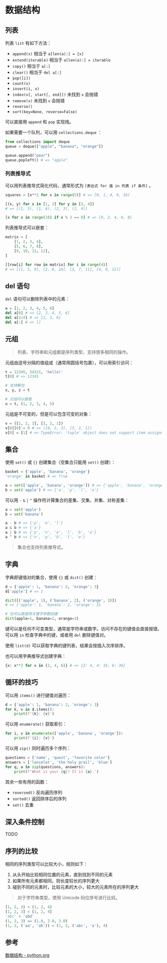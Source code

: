# 数据结构

## 列表

列表 `list` 有如下方法：

-   `append(x)` 相当于 `a[len(a):] = [x]`
-   `extend(iterable)` 相当于 `a[len(a):] = iterable`
-   `copy()` 相当于 `a[:]`
-   `clear()` 相当于 `del a[:]`
-   `pop([i])`
-   `count(x)`
-   `insert(i, x)`
-   `index(x[, start[, end]])` 未找到 `x` 会抛错
-   `remove(x)` 未找到 `x` 会抛错
-   `reverse()`
-   `sort(key=None, reverse=False)`

可以直接用 `append` 和 `pop` 实现栈。

如果需要一个队列，可以用 `collections.deque` ：

```python
from collections import deque
queue = deque(["apple", "banana", "orange"])

queue.append("pear")
queue.popleft() # => "apple"
```

### 列表推导式

可以用列表推导式简化代码，通常形式为 `[表达式 for 值 in 列表 if 条件]` 。

```python
squares = [x**2 for x in range(5)] # => [0, 1, 4, 9, 16]

[(x, y) for x in [1, 2] for y in [3, 4]]
# => [(1, 3), (1, 4), (2, 3), (2, 4)]

[x for x in range(10) if x % 2 == 0] # => [0, 2, 4, 6, 8]
```

列表推导式可以嵌套：

```python
matrix = [
    [1, 2, 3, 4],
    [5, 6, 7, 8],
    [9, 10, 11, 12],
]

[[row[i] for row in matrix] for i in range(4)]
# => [[1, 5, 9], [2, 6, 10], [3, 7, 11], [4, 8, 12]]
```

## del 语句

`del` 语句可以删除列表中的元素：

```python
a = [1, 2, 3, 4, 5, 6]
del a[0] # => [2, 3, 4, 5, 6]
del a[2:4] # => [2, 3, 6]
del a[:] # => []
```

## 元组

> 列表、字符串和元组都是序列类型，支持很多相同的操作。

元组由逗号分隔的值组成（通常用圆括号包裹），可以用索引访问：

```python
t = 12345, 54321, 'hello!'
t[0] # => 12345

# 支持解包
x, y, z = t

# 元组可以嵌套
u = t, (1, 2, 3, 4, 5)
```

元组是不可变的，但是可以包含可变的对象：

```python
v = ([1, 2, 3], [3, 2, 1])
v[0][0] = 0 # => ([0, 2, 3], [3, 2, 1])
v[0] = [1] # => TypeError: 'tuple' object does not support item assignment
```

## 集合

使用 `set()` 或 `{}` 创建集合（空集合只能用 `set()` 创建）：

```python
basket = {'apple', 'banana', 'orange'}
'orange' in basket # => True

a = set(['apple', 'banana', 'orange']) # => {'apple', 'banana', 'orange'}
b = set('apple') # => {'a', 'p', 'l', 'e'}
```

可以用 `-` `&` `|` `^` 操作符计算集合的差集、交集、并集、对称差集：

```python
a = set('apple')
b = set('banana')

a - b # => {'p', 'e', 'l'}
a & b # => {'a'}
a | b # => {'p', 'n', 'e', 'l', 'b', 'a'}
a ^ b # => {'n', 'p', 'b', 'l', 'e'}
```

> 集合也支持列表推导式。

## 字典

字典即键值对的集合，使用 `{}` 或 `dict()` 创建：

```python
d = {'apple': 1, 'banana': 2, 'orange': 3}
d['apple'] # => 1

dict([('apple', 1), ('banana', 2), ('orange', 3)])
# => {'apple': 1, 'banana': 2, 'orange': 3}

# 也可以直接用关键字参数创建
dict(apple=1, banana=2, orange=3)
```

键可以是任何不可变类型，通常是字符串或数字。访问不存在的键值会直接报错。可以用 `in` 检查字典中的键，或者用 `del` 删除键值对。

使用 `list(d)` 可以获取字典的键列表，结果会按插入次序排序。

也可以用字典推导式创建字典：

```python
{x: x**2 for x in (2, 4, 6)} # => {2: 4, 4: 16, 6: 36}
```

## 循环的技巧

可以用 `items()` 进行键值对遍历：

```python
d = {'apple': 1, 'banana': 2, 'orange': 3}
for k, v in d.items():
    print(f'{k}: {v}')
```

可以用 `enumerate()` 获取索引：

```python
for i, v in enumerate(['apple', 'banana', 'orange']):
    print(f'{i}: {v}')
```

可以用 `zip()` 同时遍历多个序列：

```python
questions = ['name', 'quest', 'favorite color']
answers = ['lancelot', 'the holy grail', 'blue']
for q, a in zip(questions, answers):
    print(f'What is your {q}? It is {a}.')
```

其余一些有用的函数：

-   `reversed()` 反向遍历序列
-   `sorted()` 返回排序后的序列
-   `set()` 去重

## 深入条件控制

TODO

## 序列的比较

相同的序列类型可以比较大小，规则如下：

1. 从头开始比较相同位置的元素，直到找到不同的元素
2. 如果所有元素都相同，则长度较长的序列更大
3. 碰到不同的元素时，比较元素的大小，较大的元素所在的序列更大

> 对于字符串类型，使用 Unicode 码位序号进行比较。

```python
(1, 2, 3) < (1, 2, 4)
[1, 2, 3] < [1, 2, 4]
'abc' < 'abd'
(1, 2, 3) == (1.0, 2.0, 3.0)
(1, 2, ('aa', 'ab')) < (1, 2, ('abc', 'a'), 4)
```

## 参考

[数据结构 - python.org](https://docs.python.org/zh-cn/3.11/tutorial/datastructures.html)
